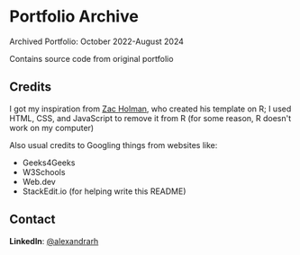 # Portfolio Archive
Archived Portfolio: October 2022-August 2024

Contains source code from original portfolio

## Credits
I got my inspiration from [Zac Holman](https://zachholman.com/), who created his template on R; I used HTML, CSS, and JavaScript to remove it from R (for some reason, R doesn't work on my computer)

Also usual credits to Googling things from websites like:

 - Geeks4Geeks
 - W3Schools
 - Web.dev
 - StackEdit.io (for helping write this README)

## Contact

**LinkedIn**: [@alexandrarh](https://linkedin.com/in/alexandrarh)

